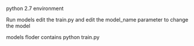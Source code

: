 python 2.7 environment


Run models
edit the train.py and edit the model_name parameter to change the model

models floder contains 
python train.py

